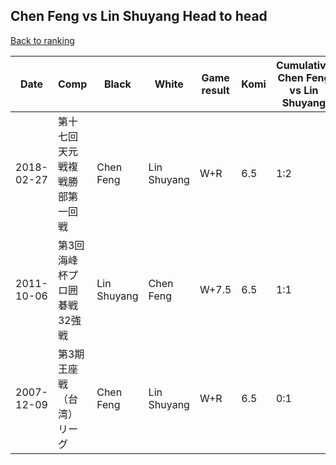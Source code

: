 ## Chen Feng vs Lin Shuyang Head to head

[Back to ranking](../../index.md)




| **Date** | **Comp** | **Black** | **White** | **Game result** | **Komi** | **Cumulative Chen Feng vs Lin Shuyang** | **Chen Feng streak** | **Lin Shuyang streak** | 
| --- | --- | --- | --- | --- | --- | --- | --- | --- |
| 2018-02-27 | 第十七回天元戦複戦勝部第一回戦 | Chen Feng | Lin Shuyang | W+R | 6.5 | 1:2 | 0 | 1 | 
| 2011-10-06 | 第3回海峰杯プロ囲碁戦32強戦 | Lin Shuyang | Chen Feng | W+7.5 | 6.5 | 1:1 | 1 | 0 | 
| 2007-12-09 | 第3期王座戦（台湾）リーグ | Chen Feng | Lin Shuyang | W+R | 6.5 | 0:1 | 0 | 1 |




